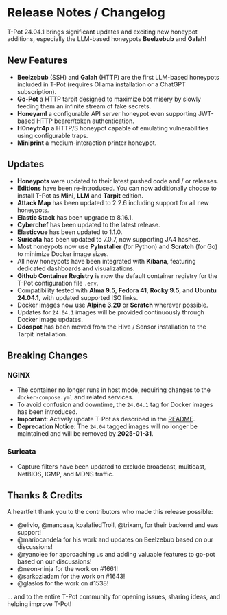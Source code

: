 # Release Notes / Changelog
T-Pot 24.04.1 brings significant updates and exciting new honeypot additions, especially the LLM-based honeypots **Beelzebub** and **Galah**!

## New Features
* **Beelzebub** (SSH) and **Galah** (HTTP) are the first LLM-based honeypots included in T-Pot (requires Ollama installation or a ChatGPT subscription).
* **Go-Pot** a HTTP tarpit designed to maximize bot misery by slowly feeding them an infinite stream of fake secrets.
* **Honeyaml** a configurable API server honeypot even supporting JWT-based HTTP bearer/token authentication.
* **H0neytr4p** a HTTP/S honeypot capable of emulating vulnerabilities using configurable traps.
* **Miniprint** a medium-interaction printer honeypot.

## Updates
* **Honeypots** were updated to their latest pushed code and / or releases.
* **Editions** have been re-introduced. You can now additionally choose to install T-Pot as **Mini**, **LLM** and **Tarpit** edition.
* **Attack Map** has been updated to 2.2.6 including support for all new honeypots.
* **Elastic Stack** has been upgrade to 8.16.1.
* **Cyberchef** has been updated to the latest release.
* **Elasticvue** has been updated to 1.1.0.
* **Suricata** has been updated to 7.0.7, now supporting JA4 hashes.
* Most honeypots now use **PyInstaller** (for Python) and **Scratch** (for Go) to minimize Docker image sizes.
* All new honeypots have been integrated with **Kibana**, featuring dedicated dashboards and visualizations.
* **Github Container Registry** is now the default container registry for the T-Pot configuration file `.env`.
* Compatibility tested with **Alma 9.5**, **Fedora 41**, **Rocky 9.5**, and **Ubuntu 24.04.1**, with updated supported ISO links.
* Docker images now use **Alpine 3.20** or **Scratch** wherever possible.
* Updates for `24.04.1` images will be provided continuously through Docker image updates.
* **Ddospot** has been moved from the Hive / Sensor installation to the Tarpit installation.

## Breaking Changes  
### NGINX  
- The container no longer runs in host mode, requiring changes to the `docker-compose.yml` and related services.  
- To avoid confusion and downtime, the `24.04.1` tag for Docker images has been introduced.  
- **Important**: Actively update T-Pot as described in the [README](https://github.com/asc3t1c/tpotce/blob/master/README.md).  
- **Deprecation Notice**: The `24.04` tagged images will no longer be maintained and will be removed by **2025-01-31**.  

### Suricata  
- Capture filters have been updated to exclude broadcast, multicast, NetBIOS, IGMP, and MDNS traffic.  

## Thanks & Credits
A heartfelt thank you to the contributors who made this release possible:
* @elivlo, @mancasa, koalafiedTroll, @trixam, for their backend and ews support!
* @mariocandela for his work and updates on Beelzebub based on our discussions!
* @ryanolee for approaching us and adding valuable features to go-pot based on our discussions! 
* @neon-ninja for the work on #1661!
* @sarkoziadam for the work on #1643!
* @glaslos for the work on #1538!

… and to the entire T-Pot community for opening issues, sharing ideas, and helping improve T-Pot!
